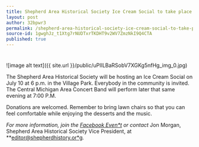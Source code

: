 ```yaml
---
title: Shepherd Area Historical Society Ice Cream Social to take place on July 10
layout: post
author: 32bpwr3
permalink: /shepherd-area-historical-society-ice-cream-social-to-take-place-on-july-10/
source-id: 1gwghJz_t1Xtg7rNUDTxrTKDHT9v2WV7ZmzNkI9Q4CTA
published: true
---
```

#     

![image alt text]({{ site.url }}/public/uPIILBaRSobV7XGKg5nfHg_img_0.jpg)

The Shepherd Area Historical Society will be hosting an Ice Cream Social on July 10 at 6 p.m. in the Village Park. Everybody in the community is invited. The Central Michigan Area Concert Band will perform later that same evening at 7:00 P.M.

Donations are welcomed. Remember to bring lawn chairs so that you can feel comfortable while enjoying the desserts and the music.

*For more information, join the **[Facebook Even*t](https://www.facebook.com/events/1389978637748781/?acontext=%7B%22ref%22%3A%223%22%2C%22ref_newsfeed_story_type%22%3A%22regular%22%2C%22feed_story_type%22%3A%22117%22%2C%22action_history%22%3A%22null%22%7D)* or contact** Jon Morgan, Shepherd Area Historical Society Vice President, at **[editor@shepherdhistory.or*g](mailto:editor@shepherdhistory.org)*.*

